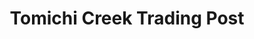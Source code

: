 ---
title: "Tomichi Creek Trading Post"
url: /sargents/tomichi-creek-trading-post/
shop: convenience
---
